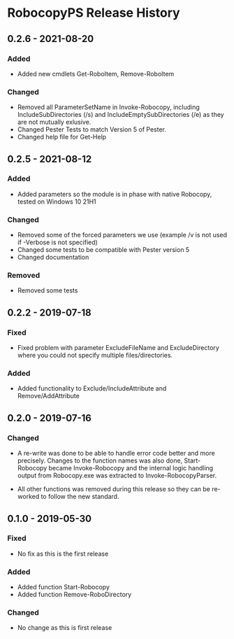 # RobocopyPS Release History

## 0.2.6 - 2021-08-20

### Added

* Added new cmdlets Get-RoboItem, Remove-RoboItem

### Changed

* Removed all ParameterSetName in Invoke-Robocopy, including IncludeSubDirectories (/s) and IncludeEmptySubDirectories (/e) as they are not mutually exlusive.
* Changed Pester Tests to match Version 5 of Pester.
* Changed help file for Get-Help

## 0.2.5 - 2021-08-12

### Added

* Added parameters so the module is in phase with native Robocopy, tested on Windows 10 21H1

### Changed

* Removed some of the forced parameters we use (example /v is not used if -Verbose is not specified)
* Changed some tests to be compatible with Pester version 5
* Changed documentation

### Removed

* Removed some tests


## 0.2.2 - 2019-07-18

### Fixed

* Fixed problem with parameter ExcludeFileName and ExcludeDirectory where you could not specify multiple files/directories.

### Added

* Added functionality to Exclude/IncludeAttribute and Remove/AddAttribute


## 0.2.0 - 2019-07-16

### Changed

* A re-write was done to be able to handle error code better and more precisely. Changes to the function names was also done, Start-Robocopy became Invoke-Robocopy and the internal logic handling output from Robocopy.exe was extracted to Invoke-RobocopyParser.

* All other functions was removed during this release so they can be re-worked to follow the new standard.

## 0.1.0 - 2019-05-30

### Fixed

* No fix as this is the first release

### Added

* Added function Start-Robocopy
* Added function Remove-RoboDirectory

### Changed

* No change as this is first release